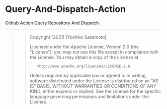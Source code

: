 # Query-And-Dispatch-Action
Github Action Query Repository And Dispatch 


***
>> Copyright [2021] [Yoshiko Sakamoto]
>> 
>>    Licensed under the Apache License, Version 2.0 (the "License");
>>    you may not use this file except in compliance with the License.
>>    You may obtain a copy of the License at
>> 
>>        http://www.apache.org/licenses/LICENSE-2.0       
>> 
>>    Unless required by applicable law or agreed to in writing, software
>>    distributed under the License is distributed on an "AS IS" BASIS,
>>    WITHOUT WARRANTIES OR CONDITIONS OF ANY KIND, either express or implied.
>>    See the License for the specific language governing permissions and
>>    limitations under the License.
